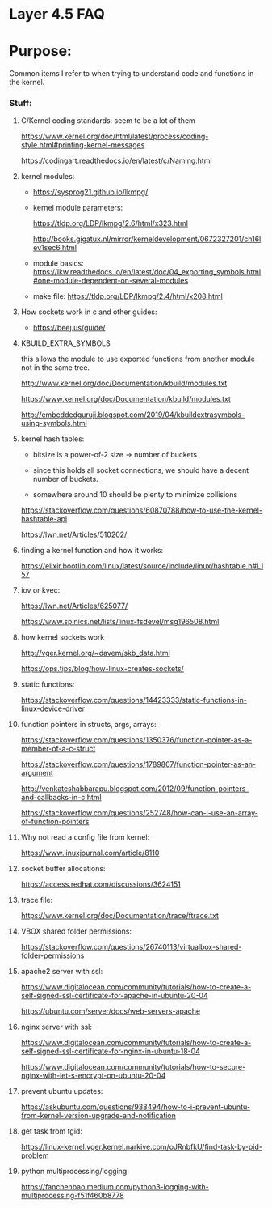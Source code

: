 # Layer 4.5 FAQ

# Purpose:
Common items I refer to when trying to understand code and functions in the kernel.

### Stuff:

1) C/Kernel coding standards: seem to be a lot of them

    https://www.kernel.org/doc/html/latest/process/coding-style.html#printing-kernel-messages

    https://codingart.readthedocs.io/en/latest/c/Naming.html

1) kernel modules:

    * https://sysprog21.github.io/lkmpg/

    * kernel module parameters: 
    
        https://tldp.org/LDP/lkmpg/2.6/html/x323.html

        http://books.gigatux.nl/mirror/kerneldevelopment/0672327201/ch16lev1sec6.html


    * module basics:  https://lkw.readthedocs.io/en/latest/doc/04_exporting_symbols.html#one-module-dependent-on-several-modules

    * make file: https://tldp.org/LDP/lkmpg/2.4/html/x208.html

1) How sockets work in c and other guides:

    * https://beej.us/guide/



1) KBUILD_EXTRA_SYMBOLS

    this allows the module to use exported functions from another module not
    in the same tree.

    http://www.kernel.org/doc/Documentation/kbuild/modules.txt

    https://www.kernel.org/doc/Documentation/kbuild/modules.txt

    http://embeddedguruji.blogspot.com/2019/04/kbuildextrasymbols-using-symbols.html

1) kernel hash tables:

    * bitsize is a power-of-2 size -> number of buckets

    * since this holds all socket connections, we should have a decent number of buckets.

    * somewhere around 10 should be plenty to minimize collisions

    https://stackoverflow.com/questions/60870788/how-to-use-the-kernel-hashtable-api

    https://lwn.net/Articles/510202/


1) finding a kernel function and how it works:

    https://elixir.bootlin.com/linux/latest/source/include/linux/hashtable.h#L157

1) iov or kvec:

    https://lwn.net/Articles/625077/

    https://www.spinics.net/lists/linux-fsdevel/msg196508.html

1) how kernel sockets work

    http://vger.kernel.org/~davem/skb_data.html


    https://ops.tips/blog/how-linux-creates-sockets/


1) static functions:

    https://stackoverflow.com/questions/14423333/static-functions-in-linux-device-driver

1) function pointers in structs, args, arrays:

    https://stackoverflow.com/questions/1350376/function-pointer-as-a-member-of-a-c-struct

    https://stackoverflow.com/questions/1789807/function-pointer-as-an-argument

    http://venkateshabbarapu.blogspot.com/2012/09/function-pointers-and-callbacks-in-c.html

    https://stackoverflow.com/questions/252748/how-can-i-use-an-array-of-function-pointers


1) Why not read a config file from kernel:

    https://www.linuxjournal.com/article/8110



1) socket buffer allocations:

    https://access.redhat.com/discussions/3624151


1) trace file:

    https://www.kernel.org/doc/Documentation/trace/ftrace.txt


1) VBOX shared folder permissions:

    https://stackoverflow.com/questions/26740113/virtualbox-shared-folder-permissions



1) apache2 server with ssl:

   https://www.digitalocean.com/community/tutorials/how-to-create-a-self-signed-ssl-certificate-for-apache-in-ubuntu-20-04

   https://ubuntu.com/server/docs/web-servers-apache


1) nginx server with ssl:

    https://www.digitalocean.com/community/tutorials/how-to-create-a-self-signed-ssl-certificate-for-nginx-in-ubuntu-18-04

    https://www.digitalocean.com/community/tutorials/how-to-secure-nginx-with-let-s-encrypt-on-ubuntu-20-04


1) prevent ubuntu updates:

    https://askubuntu.com/questions/938494/how-to-i-prevent-ubuntu-from-kernel-version-upgrade-and-notification


1) get task from tgid:

   https://linux-kernel.vger.kernel.narkive.com/oJRnbfkU/find-task-by-pid-problem


1) python multiprocessing/logging:

    https://fanchenbao.medium.com/python3-logging-with-multiprocessing-f51f460b8778
